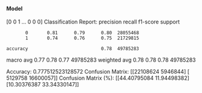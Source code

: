 #### Model
[0 0 1 ... 0 0 0]
Classification Report:
              precision    recall  f1-score   support

           0       0.81      0.79      0.80  28055468
           1       0.74      0.76      0.75  21729815

    accuracy                           0.78  49785283
   macro avg       0.77      0.78      0.77  49785283
weighted avg       0.78      0.78      0.78  49785283

Accuracy: 0.777512523128572
Confusion Matrix:
[[22108624  5946844]
 [ 5129758 16600057]]
Confusion Matrix (%):
[[44.40795084 11.94498382]
 [10.30376387 33.34330147]]
